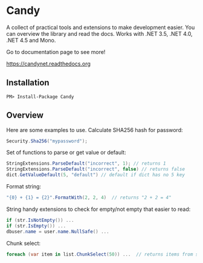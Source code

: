 Candy
=====

A collect of practical tools and extensions to make development easier. You can overview the library and read the docs. Works with .NET 3.5, .NET 4.0, .NET 4.5 and Mono.

Go to documentation page to see more!

https://candynet.readthedocs.org

Installation
------------

```
PM> Install-Package Candy
```

Overview
--------

Here are some examples to use. Calculate SHA256 hash for password:

```cs
Security.Sha256("mypassword");
```

Set of functions to parse or get value or default:

```cs
StringExtensions.ParseDefault("incorrect", 1); // returns 1
StringExtensions.ParseDefault("incorrect", false) // returns false
dict.GetValueDefault(5, "default") // default if dict has no 5 key
```

Format string:

```cs
"{0} + {1} = {2}".FormatWith(2, 2, 4)  // returns "2 + 2 = 4"
```

String handy extensions to check for empty/not empty that easier to read:

```cs
if (str.IsNotEmpty()) ...
if (str.IsEmpty()) ...
dbuser.name = user.name.NullSafe() ...
```

Chunk select:

```cs
foreach (var item in list.ChunkSelect(50)) ...  // returns items from source by 50
```
